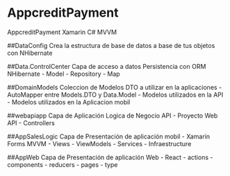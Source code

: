 # AppcreditPayment
AppcreditPayment
Xamarin 
C#
MVVM


##DataConfig
    Crea la estructura de base de datos a base de tus objetos con NHibernate
    
##Data.ControlCenter Capa de acceso a datos
     Persistencia con ORM NHibernate
      - Model
      - Repository
      - Map
    
##DomainModels 
    Coleccion de Modelos DTO a utilizar en la aplicaciones
     - AutoMapper entre Models.DTO y Data.Model
     - Modelos utilizados en la API 
     - Modelos utilizados en la Aplicacion mobil
     
 ##webapiapp Capa de Aplicación Logica de Negocio API
     - Proyecto Web API
     - Controllers
   
 ##AppSalesLogic Capa de Presentación de aplicación mobil - Xamarin Forms MVVM
     - Views
     - ViewModels
     - Services 
     - Infraestructure
     
 ##AppWeb Capa de Presentación de aplicación Web - React
     - actions
     - components
     - reducers
     - pages
     - type
     
 


